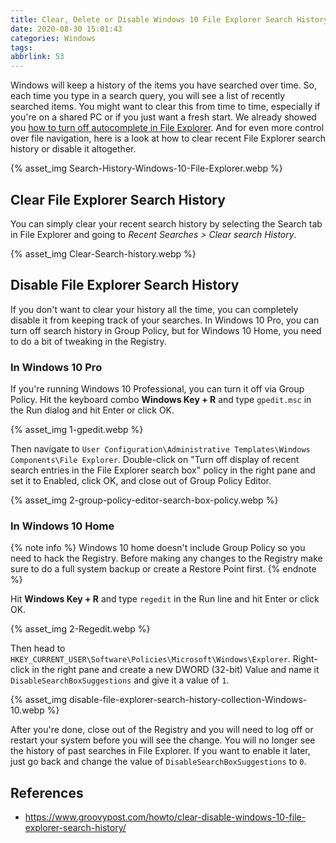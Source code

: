 ```yaml
---
title: Clear, Delete or Disable Windows 10 File Explorer Search History
date: 2020-08-30 15:01:43
categories: Windows
tags:
abbrlink: 53
---
```

Windows will keep a history of the items you have searched over time. So, each time you type in a search query, you will see a list of recently searched items. You might want to clear this from time to time, especially if you're on a shared PC or if you just want a fresh start. We already showed you [how to turn off autocomplete in File Explorer](https://www.groovypost.com/howto/turn-autocomplete-windows-10-file-explorer-on-off/). And for even more control over file navigation, here is a look at how to clear recent File Explorer search history or disable it altogether.

{% asset_img Search-History-Windows-10-File-Explorer.webp %}

<!-- more -->

## Clear File Explorer Search History

You can simply clear your recent search history by selecting the Search tab in File Explorer and going to *Recent Searches > Clear search History*.

{% asset_img Clear-Search-history.webp %}

## Disable File Explorer Search History

If you don't want to clear your history all the time, you can completely disable it from keeping track of your searches. In Windows 10 Pro, you can turn off search history in Group Policy, but for Windows 10 Home, you need to do a bit of tweaking in the Registry.

### In Windows 10 Pro

If you're running Windows 10 Professional, you can turn it off via Group Policy. Hit the keyboard combo **Windows Key + R** and type `gpedit.msc` in the Run dialog and hit Enter or click OK.

{% asset_img 1-gpedit.webp %}

Then navigate to `User Configuration\Administrative Templates\Windows Components\File Explorer`. Double-click on "Turn off display of recent search entries in the File Explorer search box" policy in the right pane and set it to Enabled, click OK, and close out of Group Policy Editor.

{% asset_img 2-group-policy-editor-search-box-policy.webp %}

### In Windows 10 Home

{% note info %}
Windows 10 home doesn't include Group Policy so you need to hack the Registry. Before making any changes to the Registry make sure to do a full system backup or create a Restore Point first.
{% endnote %}

Hit **Windows Key + R** and type `regedit` in the Run line and hit Enter or click OK.

{% asset_img 2-Regedit.webp %}

Then head to `HKEY_CURRENT_USER\Software\Policies\Microsoft\Windows\Explorer`. Right-click in the right pane and create a new DWORD (32-bit) Value and name it `DisableSearchBoxSuggestions` and give it a value of `1`.

{% asset_img disable-file-explorer-search-history-collection-Windows-10.webp %}

After you're done, close out of the Registry and you will need to log off or restart your system before you will see the change. You will no longer see the history of past searches in File Explorer. If you want to enable it later, just go back and change the value of `DisableSearchBoxSuggestions` to `0`.

## References

- https://www.groovypost.com/howto/clear-disable-windows-10-file-explorer-search-history/
